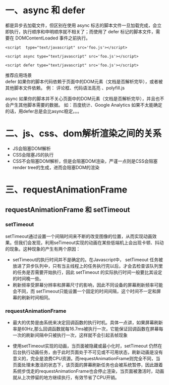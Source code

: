 # 一、async 和 defer

都是异步去加载文件，但区别在使用 async 标志的脚本文件一旦加载完成，会立即执行，执行顺序和申明顺序就不相关了；而使用了 defer 标记的脚本文件，需要在 DOMContentLoaded 事件之前执行。
```
<script  type="text/javascript" src='foo.js'></script>

<script async type="text/javascript" src='foo.js'></script>

<script defer type="text/javascript" src='foo.js'></script>
```
推荐应用场景  
defer
如果你的脚本代码依赖于页面中的DOM元素（文档是否解析完毕），或者被其他脚本文件依赖。
例： 评论框、代码语法高亮 、polyfill.js

async
如果你的脚本并不关心页面中的DOM元素（文档是否解析完毕），并且也不会产生其他脚本需要的数据。
如：百度统计、Google Analytics
如果不太能确定的话，用defer总是会比async稳定。。。

# 二、js、css、dom解析渲染之间的关系
  * JS会阻塞DOM解析
  * CSS会阻塞JS的执行
  * CSS不会阻塞DOM解析，但是会阻塞DOM渲染，严谨一点则是CSS会阻塞render tree的生成，进而会阻塞DOM的渲染


# 三、requestAnimationFrame

## requestAnimationFrame 和 setTimeout

### setTimeout
setTimeout通过设置一个间隔时间来不断的改变图像的位置，从而实现动画效果。但我们会发现，利用seTimeout实现的动画在某些低端机上会出现卡顿、抖动的现象。这种现象的产生有两个原因：

* setTimeout的执行时间并不是确定的。在Javascript中， setTimeout 任务被放进了异步队列中，只有当主线程上的任务执行完以后，才会去检查该队列里的任务是否需要开始执行，因此 setTimeout 的实际执行时间一般要比其设定的时间晚一些。
* 刷新频率受屏幕分辨率和屏幕尺寸的影响，因此不同设备的屏幕刷新频率可能会不同，而 setTimeout只能设置一个固定的时间间隔，这个时间不一定和屏幕的刷新时间相同。

### requestAnimationFrame
* 最大的优势是由系统来决定回调函数的执行时机。具体一点讲，如果屏幕刷新率是60Hz,那么回调函数就每16.7ms被执行一次，它能保证回调函数在屏幕每一次的刷新间隔中只被执行一次，这样就不会引起丢帧现象

* 使用setTimeout实现的动画，当页面被隐藏或最小化时，setTimeout 仍然在后台执行动画任务，由于此时页面处于不可见或不可用状态，刷新动画是没有意义的，完全是浪费CPU资源。而requestAnimationFrame则完全不同，当页面处理未激活的状态下，该页面的屏幕刷新任务也会被系统暂停，因此跟着系统步伐走的requestAnimationFrame也会停止渲染，当页面被激活时，动画就从上次停留的地方继续执行，有效节省了CPU开销。